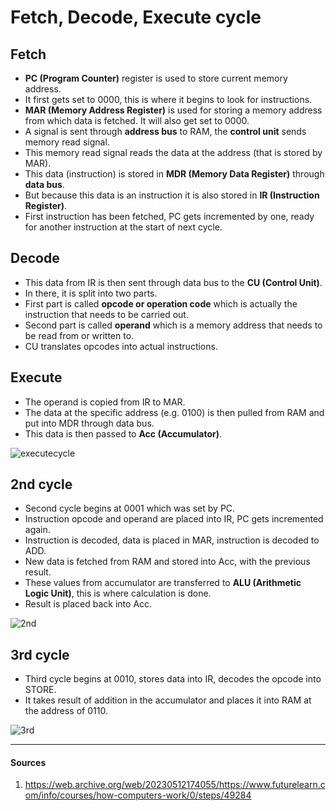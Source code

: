 # Fetch, Decode, Execute cycle

## Fetch

- __PC (Program Counter)__ register is used to store current memory address.
- It first gets set to 0000, this is where it begins to look for instructions.
- __MAR (Memory Address Register)__ is used for storing a memory address from which data is fetched. It will also get set to 0000.
- A signal is sent through __address bus__ to RAM, the __control unit__ sends memory read signal.
- This memory read signal reads the data at the address (that is stored by MAR).
- This data (instruction) is stored in __MDR (Memory Data Register)__ through __data bus__.
- But because this data is an instruction it is also stored in __IR (Instruction Register)__.
- First instruction has been fetched, PC gets incremented by one, ready for another instruction at the start of next cycle.

## Decode

- This data from IR is then sent through data bus to the __CU (Control Unit)__.
- In there, it is split into two parts.
- First part is called __opcode or operation code__ which is actually the instruction that needs to be carried out.
- Second part is called __operand__ which is a memory address that needs to be read from or written to.
- CU translates opcodes into actual instructions.

## Execute

- The operand is copied from IR to MAR.
- The data at the specific address (e.g. 0100) is then pulled from RAM and put into MDR through data bus.
- This data is then passed to __Acc (Accumulator)__.

![executecycle](scrs/execute.gif)


## 2nd cycle

- Second cycle begins at 0001 which was set by PC.
- Instruction opcode and operand are placed into IR, PC gets incremented again.
- Instruction is decoded, data is placed in MAR, instruction is decoded to ADD.
- New data is fetched from RAM and stored into Acc, with the previous result.
- These values from accumulator are transferred to __ALU (Arithmetic Logic Unit)__, this is where calculation is done.
- Result is placed back into Acc.

![2nd](scrs/2ndcycle.gif)

## 3rd cycle

- Third cycle begins at 0010, stores data into IR, decodes the opcode into STORE.
- It takes result of addition in the accumulator and places it into RAM at the address of 0110.

![3rd](scrs/3rdcycle.gif)

---

#### Sources

1. https://web.archive.org/web/20230512174055/https://www.futurelearn.com/info/courses/how-computers-work/0/steps/49284

